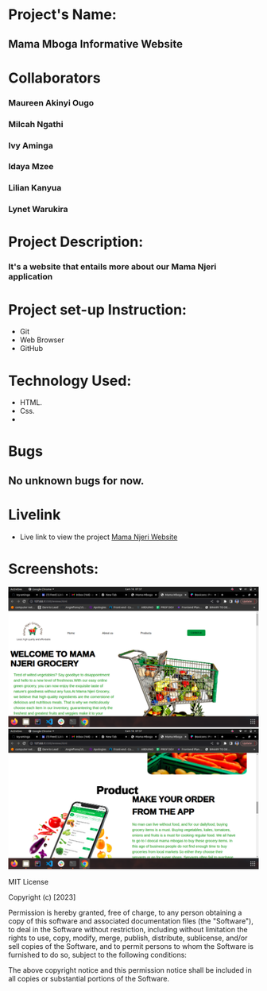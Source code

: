 # Project's Name:
## Mama Mboga Informative Website 
# Collaborators
### Maureen Akinyi Ougo
### Milcah Ngathi
### Ivy Aminga
### Idaya Mzee
### Lilian Kanyua
### Lynet Warukira

# Project Description:
### It's a website that entails more about our Mama Njeri application
# Project  set-up Instruction:
* Git
* Web Browser
* GitHub
# Technology Used:
* HTML.
* Css.
* 
# Bugs
## No unknown bugs for now.
# Livelink
*  Live link to view the project <a href="">Mama Njeri Website</a>
# Screenshots:
<img src="./image/imageOne.png" alt="screenshot" />
<img src="./image/imageTwo.png" alt="screenshot" />

 MIT License

Copyright (c) [2023] 

Permission is hereby granted, free of charge, to any person obtaining a copy
of this software and associated documentation files (the "Software"), to deal
in the Software without restriction, including without limitation the rights
to use, copy, modify, merge, publish, distribute, sublicense, and/or sell
copies of the Software, and to permit persons to whom the Software is
furnished to do so, subject to the following conditions:

The above copyright notice and this permission notice shall be included in all
copies or substantial portions of the Software.